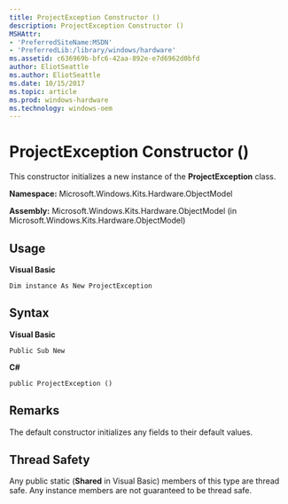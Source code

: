```yaml
---
title: ProjectException Constructor ()
description: ProjectException Constructor ()
MSHAttr:
- 'PreferredSiteName:MSDN'
- 'PreferredLib:/library/windows/hardware'
ms.assetid: c636969b-bfc6-42aa-892e-e7d6962d0bfd
author: EliotSeattle
ms.author: EliotSeattle
ms.date: 10/15/2017
ms.topic: article
ms.prod: windows-hardware
ms.technology: windows-oem
---
```


# ProjectException Constructor ()


This constructor initializes a new instance of the **ProjectException** class.

**Namespace:** Microsoft.Windows.Kits.Hardware.ObjectModel

**Assembly:** Microsoft.Windows.Kits.Hardware.ObjectModel (in Microsoft.Windows.Kits.Hardware.ObjectModel)

## <span id="Usage"></span><span id="usage"></span><span id="USAGE"></span>Usage


**Visual Basic**

`Dim instance As New ProjectException`

## <span id="Syntax"></span><span id="syntax"></span><span id="SYNTAX"></span>Syntax


**Visual Basic**

`Public Sub New`

**C#**

`public ProjectException ()`

## <span id="Remarks"></span><span id="remarks"></span><span id="REMARKS"></span>Remarks


The default constructor initializes any fields to their default values.

## <span id="Thread_Safety"></span><span id="thread_safety"></span><span id="THREAD_SAFETY"></span>Thread Safety


Any public static (**Shared** in Visual Basic) members of this type are thread safe. Any instance members are not guaranteed to be thread safe.

 

 






